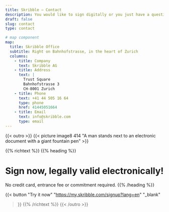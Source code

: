 ```yaml
---
title: Skribble – Contact
description: You would like to sign digitally or you just have a question? Contact us by phone or e-mail.
draft: false
slug: contact
type: contact

# map component
map:
  title: Skribble Office
  subtitle: Right on Bahnhofstrasse, in the heart of Zurich
  columns:
    - title: Company
      text: Skribble AG
    - title: Address
      text: |
        Trust Square
        Bahnhofstrasse 3
        CH-8001 Zurich
    - title: Phone
      text: +41 44 505 16 64
      type: phone
      href: 41445051664
    - title: Email
      text: info@skribble.com
      type: email
---
```


{{< outro >}}
{{< picture image8 414 "A man stands next to an electronic document with a giant fountain pen" >}}

{{% richtext %}}
{{% heading %}}
# Sign now, legally valid electronically!
No credit card, entrance fee or commitment required.
{{% /heading %}}

{{< button
  "Try it now"
  "https://my.skribble.com/signup?lang=en"
  "_blank"
>}}
{{% /richtext %}}
{{< /outro >}}
